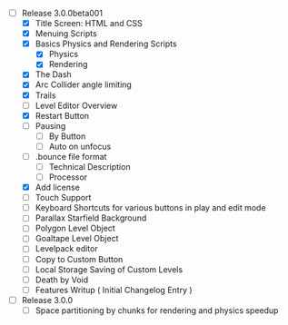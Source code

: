  - [ ] Release 3.0.0beta001
   - [x] Title Screen: HTML and CSS
   - [x] Menuing Scripts
   - [x] Basics Physics and Rendering Scripts
      - [x] Physics
      - [x] Rendering
   - [x] The Dash
   - [x] Arc Collider angle limiting
   - [x] Trails
   - [ ] Level Editor Overview
   - [x] Restart Button
   - [ ] Pausing
     - [ ] By Button
     - [ ] Auto on unfocus
   - [ ] .bounce file format
     - [ ] Technical Description
     - [ ] Processor
   - [x] Add license
   - [ ] Touch Support
   - [ ] Keyboard Shortcuts for various buttons in play and edit mode
   - [ ] Parallax Starfield Background
   - [ ] Polygon Level Object
   - [ ] Goaltape Level Object
   - [ ] Levelpack editor
   - [ ] Copy to Custom Button
   - [ ] Local Storage Saving of Custom Levels
   - [ ] Death by Void
   - [ ] Features Writup ( Initial Changelog Entry )
 - [ ] Release 3.0.0
   - [ ] Space partitioning by chunks for rendering and physics speedup
